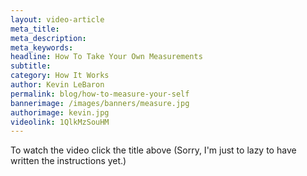 ```yaml
---
layout: video-article
meta_title:
meta_description:
meta_keywords:
headline: How To Take Your Own Measurements
subtitle:
category: How It Works
author: Kevin LeBaron
permalink: blog/how-to-measure-your-self
bannerimage: /images/banners/measure.jpg
authorimage: kevin.jpg
videolink: 1QlkMzSouHM
---
```


To watch the video click the title above (Sorry, I'm just to lazy to have written the instructions yet.)

<!--more-->
